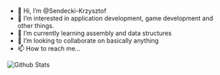 - 👋 Hi, I’m @Sendecki-Krzysztof
- 👀 I’m interested in application development, game development and other things.
- 🌱 I’m currently learning assembly and data structures 
- 💞️ I’m looking to collaborate on basically anything
- 📫 How to reach me...

<!---
Sendecki-Krzysztof/Sendecki-Krzysztof is a ✨ special ✨ repository because its `README.md` (this file) appears on your GitHub profile.
You can click the Preview link to take a look at your changes.
--->

![Github Stats](https://github-readme-stats.vercel.app/api?username=Sendecki-Krzysztof&count_private=true&show_icons=true&include_all_commits=true)

